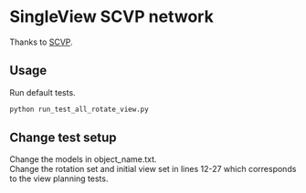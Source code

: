 # SingleView SCVP network
Thanks to [SCVP](https://github.com/psc0628/SCVP-Simulation).  
## Usage
Run default tests.  
```bash
python run_test_all_rotate_view.py
```
## Change test setup
Change the models in object_name.txt.  
Change the rotation set and initial view set in lines 12-27 which corresponds to the view planning tests.  